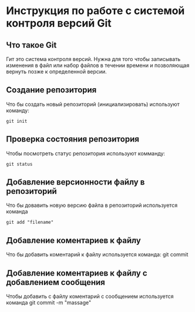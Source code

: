 # **Инструкция по работе с системой контроля версий Git**
## Что такое Git 


Гит это система контроля версий. Нужна для того чтобы записывать изменения в файл или набор файлов в течении времени и позволяющая вернуть позже к определенной версии.

## Создание репозитория

Что бы создать новый репозиторий (инициализировать) используют команду:

    git init

## Проверка состояния репозитория

Чтобы посмотреть статус репозитория используют комманду:

    git status

## Добавление версионности файлу в репозиторий 

Что бы довавить новую версию файла в репозиторий используется команда

    git add "filename"

## Добавление коментариев к файлу

Что бы добавить коментарий к файлу используется команда: 
    git commit

## Добавление коментариев к файлу с добавлением сообщения 

Чтобы добавить с файлу коментарий с сообщением используется команда 
    git commit -m "massage"
